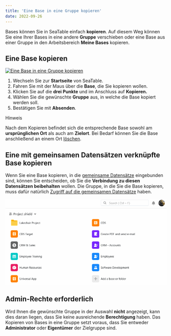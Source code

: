 ```yaml
---
title: 'Eine Base in eine Gruppe kopieren'
date: 2022-09-26
---
```


Bases können Sie in SeaTable einfach **kopieren**. Auf diesem Weg können Sie eine Ihrer Bases in eine andere **Gruppe** verschieben oder eine Base aus einer Gruppe in den Arbeitsbereich **Meine Bases** kopieren.

## Eine Base kopieren

[![Eine Base in eine Gruppe kopieren](/copy-base-to-group.gif)](/copy-base-to-group.gif)

1. Wechseln Sie zur **Startseite** von SeaTable.
2. Fahren Sie mit der Maus über die **Base**, die Sie kopieren wollen.
3. Klicken Sie auf die **drei Punkte** und im Anschluss auf **Kopieren.**
4. Wählen Sie die gewünschte **Gruppe** aus, in welche die Base kopiert werden soll.
5. Bestätigen Sie mit **Absenden**.

Hinweis

Nach dem Kopieren befindet sich die entsprechende Base sowohl am **ursprünglichen Ort** als auch am **Zielort**. Bei Bedarf können Sie die Base anschließend an einem Ort [löschen](https://seatable.io/docs/arbeiten-mit-bases/loeschen-einer-base/).

## Eine mit gemeinsamen Datensätzen verknüpfte Base kopieren

Wenn Sie eine Base kopieren, in die [gemeinsame Datensätze](https://seatable.io/docs/gemeinsame-datensaetze/funktionsweise-von-gemeinsamen-datensaetzen/) eingebunden sind, können Sie entscheiden, ob Sie die **Verbindung zu diesen Datensätzen beibehalten** wollen. Die Gruppe, in die Sie die Base kopieren, muss dafür natürlich [Zugriff auf die gemeinsamen Datensätze](https://seatable.io/docs/gemeinsame-datensaetze/freigabe-eines-gemeinsamen-datensatzes-an-eine-andere-gruppe/) haben.

[![Retain link to common dataset when copying a base](Retain-link-to-common-dataset-when-copying-a-base.gif)](Retain-link-to-common-dataset-when-copying-a-base.gif)

## Admin-Rechte erforderlich

Wird Ihnen die gewünschte Gruppe in der Auswahl **nicht** angezeigt, kann dies daran liegen, dass Sie keine ausreichende **Berechtigung** haben. Das Kopieren von Bases in eine Gruppe setzt voraus, dass Sie entweder **Administrator** oder **Eigentümer** der Zielgruppe sind.
